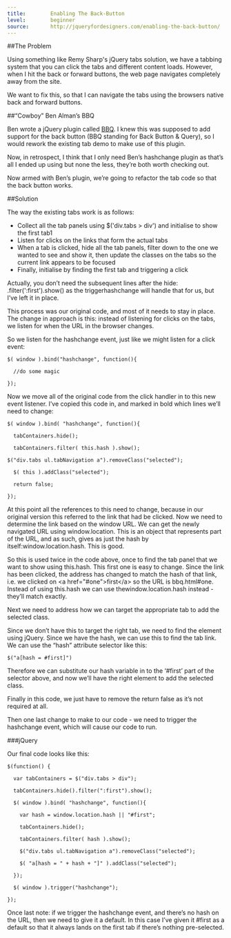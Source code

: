 ```yaml
---
title:        Enabling The Back-Button
level:        beginner
source:       http://jqueryfordesigners.com/enabling-the-back-button/
---
```


##The Problem

Using something like Remy Sharp's jQuery tabs solution, we have a tabbing system that you can click the tabs and different content loads. However, when I hit the back or forward buttons, the web page navigates completely away from the site.

We want to fix this, so that I can navigate the tabs using the browsers native back and forward buttons.

##“Cowboy” Ben Alman’s BBQ

Ben wrote a jQuery plugin called [BBQ](http://benalman.com/projects/jquery-bbq-plugin/). I knew this was supposed to add support for the back button (BBQ standing for Back Button & Query), so I would rework the existing tab demo to make use of this plugin.

Now, in retrospect, I think that I only need Ben’s hashchange plugin as that’s all I ended up using but none the less, they’re both worth checking out.

Now armed with Ben’s plugin, we’re going to refactor the tab code so that the back button works.

##Solution

The way the existing tabs work is as follows:

- Collect all the tab panels using $('div.tabs > div') and initialise to show the first tab1
- Listen for clicks on the links that form the actual tabs
- When a tab is clicked, hide all the tab panels, filter down to the one we wanted to see and show it, then update the classes on the tabs so the current link appears to be focused
- Finally, initialise by finding the first tab and triggering a click

Actually, you don’t need the subsequent lines after the hide: .filter(':first').show() as the triggerhashchange will handle that for us, but I’ve left it in place.

This process was our original code, and most of it needs to stay in place. The change in approach is this: instead of listening for clicks on the tabs, we listen for when the URL in the browser changes.

So we listen for the hashchange event, just like we might listen for a click event:

```
$( window ).bind("hashchange", function(){

  //do some magic

});
```

Now we move all of the original code from the click handler in to this new event listener. I’ve copied this code in, and marked in bold which lines we’ll need to change:

```
$( window ).bind( "hashchange", function(){

  tabContainers.hide();

  tabContainers.filter( this.hash ).show();

$("div.tabs ul.tabNavigation a").removeClass("selected");

  $( this ).addClass("selected");

  return false;

});
```

At this point all the references to this need to change, because in our original version this referred to the link that had be clicked. Now we need to determine the link based on the window URL. We can get the newly navigated URL using window.location. This is an object that represents part of the URL, and as such, gives as just the hash by itself:window.location.hash. This is good.

So this is used twice in the code above, once to find the tab panel that we want to show using this.hash. This first one is easy to change. Since the link has been clicked, the address has changed to match the hash of that link, i.e. we clicked on &lt;a href="#one"&gt;first&lt;/a&gt; so the URL is bbq.html#one. Instead of using this.hash we can use thewindow.location.hash instead - they’ll match exactly.

Next we need to address how we can target the appropriate tab to add the selected class.

Since we don’t have this to target the right tab, we need to find the element using jQuery. Since we have the hash, we can use this to find the tab link. We can use the “hash” attribute selector like this:

```
$("a[hash = #first]")
```

Therefore we can substitute our hash variable in to the ‘#first’ part of the selector above, and now we’ll have the right element to add the selected class.

Finally in this code, we just have to remove the return false as it’s not required at all.

Then one last change to make to our code - we need to trigger the hashchange event, which will cause our code to run.

###jQuery

Our final code looks like this:

```
$(function() {

  var tabContainers = $("div.tabs > div");

  tabContainers.hide().filter(":first").show();

  $( window ).bind( "hashchange", function(){

    var hash = window.location.hash || "#first";

    tabContainers.hide();

    tabContainers.filter( hash ).show();

    $("div.tabs ul.tabNavigation a").removeClass("selected");

    $( "a[hash = " + hash + "]" ).addClass("selected");

  });

  $( window ).trigger("hashchange");

});
```

Once last note: if we trigger the hashchange event, and there’s no hash on the URL, then we need to give it a default. In this case I’ve given it #first as a default so that it always lands on the first tab if there’s nothing pre-selected.